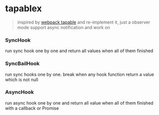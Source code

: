 # tapablex

> inspired by [webpack tapable](https://github.com/webpack/tapable) and re-implement it, just a observer mode support async notification and work on

### SyncHook

run sync hook one by one and return all values when all of them finished

### SyncBailHook

run sync hooks one by one. break when any hook function return a value which is not null

### AsyncHook

run async hook one by one and return all value when all of them finished with a callback or Promise


